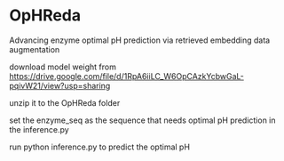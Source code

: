 # OpHReda
Advancing enzyme optimal pH prediction via retrieved embedding data augmentation

download model weight from 
https://drive.google.com/file/d/1RpA6iiLC_W6OpCAzkYcbwGaL-pqivW21/view?usp=sharing

unzip it to the OpHReda folder

set the enzyme_seq as the sequence that needs optimal pH prediction in the inference.py

run python inference.py to predict the optimal pH
